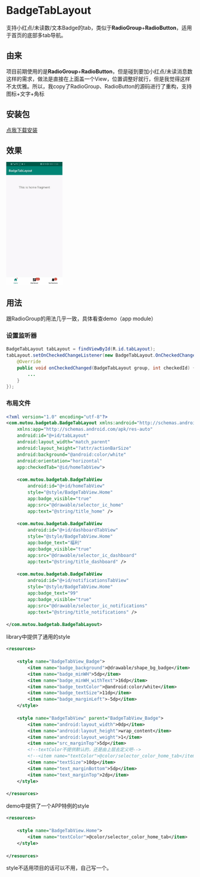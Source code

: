 BadgeTabLayout
======================

支持小红点/未读数/文本Badge的tab，类似于**RadioGroup**+**RadioButton**，适用于首页的底部多tab导航。

## 由来
项目前期使用的是**RadioGroup**+**RadioButton**，但是碰到要加小红点/未读消息数这样的需求，做法是直接在上面盖一个View，位置调整好就行，但是我觉得这样不太优雅。所以，我copy了RadioGroup、RadioButton的源码进行了重构，支持图标+文字+角标

## 安装包
[点我下载安装](app-debug.apk)

## 效果
<img src="demo.gif" width="30%">  

## 用法
跟RadioGroup的用法几乎一致，具体看查demo（app module）

### 设置监听器
```java
BadgeTabLayout tabLayout = findViewById(R.id.tabLayout);
tabLayout.setOnCheckedChangeListener(new BadgeTabLayout.OnCheckedChangeListener() {
    @Override
    public void onCheckedChanged(BadgeTabLayout group, int checkedId) {
        ...
    }
});

```

### 布局文件

```xml
<?xml version="1.0" encoding="utf-8"?>
<com.mutou.badgetab.BadgeTabLayout xmlns:android="http://schemas.android.com/apk/res/android"
    xmlns:app="http://schemas.android.com/apk/res-auto"
    android:id="@+id/tabLayout"
    android:layout_width="match_parent"
    android:layout_height="?attr/actionBarSize"
    android:background="@android:color/white"
    android:orientation="horizontal"
    app:checkedTab="@id/homeTabView">

    <com.mutou.badgetab.BadgeTabView
        android:id="@+id/homeTabView"
        style="@style/BadgeTabView.Home"
        app:badge_visible="true"
        app:src="@drawable/selector_ic_home"
        app:text="@string/title_home" />

    <com.mutou.badgetab.BadgeTabView
        android:id="@+id/dashboardTabView"
        style="@style/BadgeTabView.Home"
        app:badge_text="福利"
        app:badge_visible="true"
        app:src="@drawable/selector_ic_dashboard"
        app:text="@string/title_dashboard" />

    <com.mutou.badgetab.BadgeTabView
        android:id="@+id/notificationsTabView"
        style="@style/BadgeTabView.Home"
        app:badge_text="99"
        app:badge_visible="true"
        app:src="@drawable/selector_ic_notifications"
        app:text="@string/title_notifications" />

</com.mutou.badgetab.BadgeTabLayout>
```

library中提供了通用的style

```xml
<resources>

    <style name="BadgeTabView_Badge">
        <item name="badge_background">@drawable/shape_bg_badge</item>
        <item name="badge_minWH">5dp</item>
        <item name="badge_minWH_withText">16dp</item>
        <item name="badge_textColor">@android:color/white</item>
        <item name="badge_textSize">11dp</item>
        <item name="badge_marginLeft">-5dp</item>
    </style>

    <style name="BadgeTabView" parent="BadgeTabView_Badge">
        <item name="android:layout_width">0dp</item>
        <item name="android:layout_height">wrap_content</item>
        <item name="android:layout_weight">1</item>
        <item name="src_marginTop">5dp</item>
        <!--textColor不提供默认的，还是由上层去定义吧-->
        <!--<item name="textColor">@color/selector_color_home_tab</item>-->
        <item name="textSize">10dp</item>
        <item name="text_marginBottom">5dp</item>
        <item name="text_marginTop">2dp</item>
    </style>

</resources>
```

demo中提供了一个APP特例的style

```xml
<resources>

    <style name="BadgeTabView.Home">
        <item name="textColor">@color/selector_color_home_tab</item>
    </style>

</resources>
```

style不适用项目的话可以不用，自己写一个。

